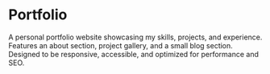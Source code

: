 # Portfolio
A personal portfolio website showcasing my skills, projects, and experience. Features an about section, project gallery, and a small blog section. Designed to be responsive, accessible, and optimized for performance and SEO.

